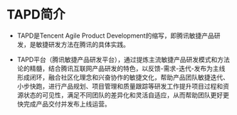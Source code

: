 # TAPD简介

* TAPD是Tencent Agile Product Development的缩写，即腾讯敏捷产品研发，是敏捷研发方法在腾讯的具体实践。

* TAPD平台（腾讯敏捷产品研发平台），通过提炼主流敏捷产品研发模式和方法论的精髓，结合腾讯互联网产品研发的特色，以反馈-需求-迭代-发布为主线形成闭环，融合社区化理念和兴奋协作的敏捷文化，帮助产品团队敏捷迭代、小步快跑，进行产品规划、项目管理和质量跟踪等研发工作提升项目过程和资源状态的可见性，满足不同团队的差异化和灵活自适应，从而帮助团队更好更快完成产品交付并发布上线运营。
